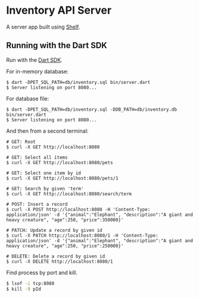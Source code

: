 # Inventory API Server

A server app built using [Shelf](https://pub.dev/packages/shelf).

## Running with the Dart SDK

Run with the [Dart SDK](https://dart.dev/get-dart).

For in-memory database:
```shell
$ dart -DPET_SQL_PATH=db/inventory.sql bin/server.dart
$ Server listening on port 8080...
```

For database file:
```shell
$ dart -DPET_SQL_PATH=db/inventory.sql -DDB_PATH=db/inventory.db bin/server.dart
$ Server listening on port 8080...
```

And then from a second terminal:

```shell
# GET: Root
$ curl -X GET http://localhost:8080

# GET: Select all items
$ curl -X GET http://localhost:8080/pets

# GET: Select one item by id
$ curl -X GET http://localhost:8080/pets/1

# GET: Search by given 'term'
$ curl -X GET http://localhost:8080/search/term

# POST: Insert a record
$ curl -X POST http://localhost:8080 -H 'Content-Type: application/json' -d '{"animal":"Elephant", "description":"A giant and heavy creature", "age":250, "price":350000}'

# PATCH: Update a record by given id
$ curl -X PATCH http://localhost:8080/1 -H 'Content-Type: application/json' -d '{"animal":"Elephant", "description":"A giant and heavy creature", "age":250, "price":250000}'

# DELETE: Delete a record by given id
$ curl -X DELETE http://localhost:8080/1
```

Find process by port and kill.

```sh
$ lsof -i tcp:8080
$ kill -9 pId
```
